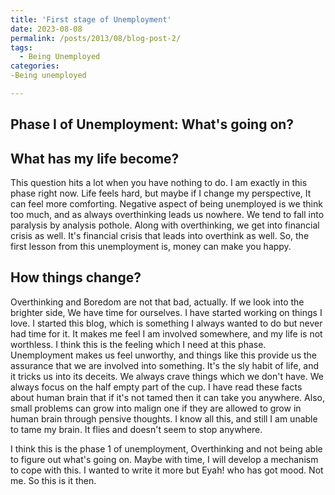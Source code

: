 ```yaml
---
title: 'First stage of Unemployment'
date: 2023-08-08
permalink: /posts/2013/08/blog-post-2/
tags:
  - Being Unemployed
categories: 
-Being unemployed

---
```


Phase I of Unemployment: What's going on?
------

What has my life become?
------
This question hits a lot when you have nothing to do. I am exactly in this phase right now. Life feels hard, but maybe if I change my perspective, It can feel more comforting.  Negative aspect of being unemployed is we think too much, and as always overthinking leads us nowhere. We tend to fall into paralysis by analysis pothole. Along with overthinking, we get into financial crisis as well. It's financial crisis that leads into overthink as well. So, the first lesson from this unemployment is, money can make you happy. 

How things change?
------
Overthinking and Boredom are not that bad, actually. If we look into the brighter side, We have time for ourselves. I have started working on things I love. I started this blog, which is something I always wanted to do but never had time for it. It makes me feel I am involved somewhere, and my life is not worthless. I think this is the feeling which I need at this phase. Unemployment makes us feel unworthy, and things like this provide us the assurance that we are involved into something. It's the sly habit of life, and it tricks us into its deceits. We always crave things which we don't have. We always focus on the half empty part of the cup. I have read these facts about human brain that if it's not tamed then it can take you anywhere. Also, small problems can grow into malign one if they are allowed to grow in human brain through pensive thoughts. I know all this, and still I am unable to tame my brain. It flies and doesn't seem to stop anywhere. 


I think this is the phase 1 of unemployment, Overthinking and not being able to figure out what's going on. Maybe with time, I will develop a mechanism to cope with this. I wanted to write it more but Eyah! who has got mood. Not me. So this is it then.